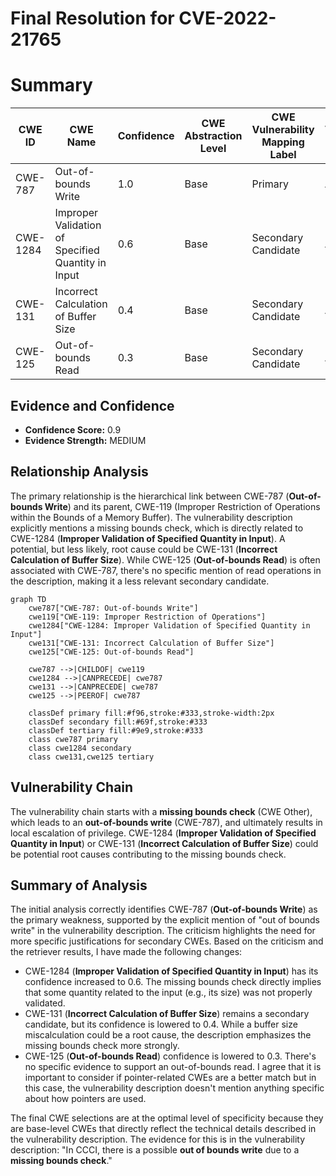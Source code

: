 # Final Resolution for CVE-2022-21765

# Summary
| CWE ID | CWE Name | Confidence | CWE Abstraction Level | CWE Vulnerability Mapping Label | CWE-Vulnerability Mapping Notes |
|---|---|---|---|---|---|
| CWE-787 | Out-of-bounds Write | 1.0 | Base | Primary | Allowed |
| CWE-1284 | Improper Validation of Specified Quantity in Input | 0.6 | Base | Secondary Candidate | Allowed |
| CWE-131 | Incorrect Calculation of Buffer Size | 0.4 | Base | Secondary Candidate | Allowed |
| CWE-125 | Out-of-bounds Read | 0.3 | Base | Secondary Candidate | Allowed |

## Evidence and Confidence

*   **Confidence Score:** 0.9
*   **Evidence Strength:** MEDIUM

## Relationship Analysis
The primary relationship is the hierarchical link between CWE-787 (**Out-of-bounds Write**) and its parent, CWE-119 (Improper Restriction of Operations within the Bounds of a Memory Buffer). The vulnerability description explicitly mentions a missing bounds check, which is directly related to CWE-1284 (**Improper Validation of Specified Quantity in Input**). A potential, but less likely, root cause could be CWE-131 (**Incorrect Calculation of Buffer Size**). While CWE-125 (**Out-of-bounds Read**) is often associated with CWE-787, there's no specific mention of read operations in the description, making it a less relevant secondary candidate.

```mermaid
graph TD
    cwe787["CWE-787: Out-of-bounds Write"]
    cwe119["CWE-119: Improper Restriction of Operations"]
    cwe1284["CWE-1284: Improper Validation of Specified Quantity in Input"]
    cwe131["CWE-131: Incorrect Calculation of Buffer Size"]
    cwe125["CWE-125: Out-of-bounds Read"]
    
    cwe787 -->|CHILDOF| cwe119
    cwe1284 -->|CANPRECEDE| cwe787
    cwe131 -->|CANPRECEDE| cwe787
    cwe125 -->|PEEROF| cwe787
    
    classDef primary fill:#f96,stroke:#333,stroke-width:2px
    classDef secondary fill:#69f,stroke:#333
    classDef tertiary fill:#9e9,stroke:#333
    class cwe787 primary
    class cwe1284 secondary
    class cwe131,cwe125 tertiary
```

## Vulnerability Chain
The vulnerability chain starts with a **missing bounds check** (CWE Other), which leads to an **out-of-bounds write** (CWE-787), and ultimately results in local escalation of privilege. CWE-1284 (**Improper Validation of Specified Quantity in Input**) or CWE-131 (**Incorrect Calculation of Buffer Size**) could be potential root causes contributing to the missing bounds check.

## Summary of Analysis
The initial analysis correctly identifies CWE-787 (**Out-of-bounds Write**) as the primary weakness, supported by the explicit mention of "out of bounds write" in the vulnerability description. The criticism highlights the need for more specific justifications for secondary CWEs. Based on the criticism and the retriever results, I have made the following changes:

*   CWE-1284 (**Improper Validation of Specified Quantity in Input**) has its confidence increased to 0.6. The missing bounds check directly implies that some quantity related to the input (e.g., its size) was not properly validated.
*   CWE-131 (**Incorrect Calculation of Buffer Size**) remains a secondary candidate, but its confidence is lowered to 0.4. While a buffer size miscalculation could be a root cause, the description emphasizes the missing bounds check more strongly.
*   CWE-125 (**Out-of-bounds Read**) confidence is lowered to 0.3. There's no specific evidence to support an out-of-bounds read.
I agree that it is important to consider if pointer-related CWEs are a better match but in this case, the vulnerability description doesn't mention anything specific about how pointers are used.

The final CWE selections are at the optimal level of specificity because they are base-level CWEs that directly reflect the technical details described in the vulnerability description.
The evidence for this is in the vulnerability description: "In CCCI, there is a possible **out of bounds write** due to a **missing bounds check**."